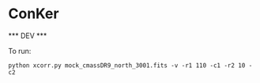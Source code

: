 # ConKer

*** DEV ***

To run:
```
python xcorr.py mock_cmassDR9_north_3001.fits -v -r1 110 -c1 -r2 10 -c2
```
